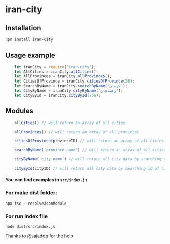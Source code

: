 # iran-city

## Installation

```bash
npm install iran-city
```

## Usage example

```js
    let iranCity = require('iran-city');
    let AllCities = iranCity.allCities();
    let AllProvinces = iranCity.allProvinces();
    let CitiesOfProvince = iranCity.citiesOfProvince(20);
    let SearchByName = iranCity.searchByName('کرمان');
    let CityByName = iranCity.cityByName('رفسنجان');
    let CityById = iranCity.cityById(766);
```

## Modules

```js
    allCities() // will return an array of all cities

    allProvinces() // will return an array of all provinces

    citiesOfProvince(provinceID) // will return an array of all cities of a specific province by province id

    searchByName('province name') // will return an array of all cities of a specific province by province name

    cityByName('city name') // will return all city data by searching name of city

    cityById(cityID) // will return all city data by searching id of city
```

#### You can find examples in `src/index.js`

### For make dist folder:

```shell
npx tsc --resolveJsonModule
```

### For run index file

```shell
node dist/src/index.js
```

Thanks to [@sajaddp](https://github.com/sajaddp) for the help
